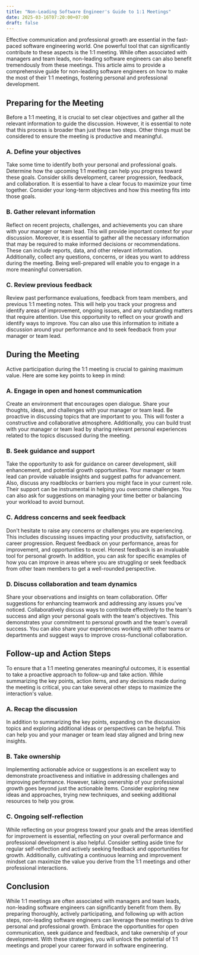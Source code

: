 ```yaml
---
title: "Non-Leading Software Engineer's Guide to 1:1 Meetings"
date: 2025-03-16T07:20:00+07:00
draft: false
---
```


Effective communication and professional growth are essential in the fast-paced software engineering world. One powerful tool that can significantly contribute to these aspects is the 1:1 meeting. While often associated with managers and team leads, non-leading software engineers can also benefit tremendously from these meetings. This article aims to provide a comprehensive guide for non-leading software engineers on how to make the most of their 1:1 meetings, fostering personal and professional development.

## Preparing for the Meeting

Before a 1:1 meeting, it is crucial to set clear objectives and gather all the relevant information to guide the discussion. However, it is essential to note that this process is broader than just these two steps. Other things must be considered to ensure the meeting is productive and meaningful.

### A. Define your objectives

Take some time to identify both your personal and professional goals. Determine how the upcoming 1:1 meeting can help you progress toward these goals. Consider skills development, career progression, feedback, and collaboration. It is essential to have a clear focus to maximize your time together. Consider your long-term objectives and how this meeting fits into those goals.

### B. Gather relevant information

Reflect on recent projects, challenges, and achievements you can share with your manager or team lead. This will provide important context for your discussion. Moreover, it is essential to gather all the necessary information that may be required to make informed decisions or recommendations. These can include reports, data, and other relevant information. Additionally, collect any questions, concerns, or ideas you want to address during the meeting. Being well-prepared will enable you to engage in a more meaningful conversation.

### C. Review previous feedback

Review past performance evaluations, feedback from team members, and previous 1:1 meeting notes. This will help you track your progress and identify areas of improvement, ongoing issues, and any outstanding matters that require attention. Use this opportunity to reflect on your growth and identify ways to improve. You can also use this information to initiate a discussion around your performance and to seek feedback from your manager or team lead.

## During the Meeting

Active participation during the 1:1 meeting is crucial to gaining maximum value. Here are some key points to keep in mind:

### A. Engage in open and honest communication

Create an environment that encourages open dialogue. Share your thoughts, ideas, and challenges with your manager or team lead. Be proactive in discussing topics that are important to you. This will foster a constructive and collaborative atmosphere. Additionally, you can build trust with your manager or team lead by sharing relevant personal experiences related to the topics discussed during the meeting.

### B. Seek guidance and support

Take the opportunity to ask for guidance on career development, skill enhancement, and potential growth opportunities. Your manager or team lead can provide valuable insights and suggest paths for advancement. Also, discuss any roadblocks or barriers you might face in your current role. Their support can be instrumental in helping you overcome challenges. You can also ask for suggestions on managing your time better or balancing your workload to avoid burnout.

### C. Address concerns and seek feedback

Don't hesitate to raise any concerns or challenges you are experiencing. This includes discussing issues impacting your productivity, satisfaction, or career progression. Request feedback on your performance, areas for improvement, and opportunities to excel. Honest feedback is an invaluable tool for personal growth. In addition, you can ask for specific examples of how you can improve in areas where you are struggling or seek feedback from other team members to get a well-rounded perspective.

### D. Discuss collaboration and team dynamics

Share your observations and insights on team collaboration. Offer suggestions for enhancing teamwork and addressing any issues you've noticed. Collaboratively discuss ways to contribute effectively to the team's success and align your personal goals with the team's objectives. This demonstrates your commitment to personal growth and the team's overall success. You can also share your experiences working with other teams or departments and suggest ways to improve cross-functional collaboration.

## Follow-up and Action Steps

To ensure that a 1:1 meeting generates meaningful outcomes, it is essential to take a proactive approach to follow-up and take action. While summarizing the key points, action items, and any decisions made during the meeting is critical, you can take several other steps to maximize the interaction's value.

### A. Recap the discussion

In addition to summarizing the key points, expanding on the discussion topics and exploring additional ideas or perspectives can be helpful. This can help you and your manager or team lead stay aligned and bring new insights.

### B. Take ownership

Implementing actionable advice or suggestions is an excellent way to demonstrate proactiveness and initiative in addressing challenges and improving performance. However, taking ownership of your professional growth goes beyond just the actionable items. Consider exploring new ideas and approaches, trying new techniques, and seeking additional resources to help you grow.

### C. Ongoing self-reflection

While reflecting on your progress toward your goals and the areas identified for improvement is essential, reflecting on your overall performance and professional development is also helpful. Consider setting aside time for regular self-reflection and actively seeking feedback and opportunities for growth. Additionally, cultivating a continuous learning and improvement mindset can maximize the value you derive from the 1:1 meetings and other professional interactions.

## Conclusion

While 1:1 meetings are often associated with managers and team leads, non-leading software engineers can significantly benefit from them. By preparing thoroughly, actively participating, and following up with action steps, non-leading software engineers can leverage these meetings to drive personal and professional growth. Embrace the opportunities for open communication, seek guidance and feedback, and take ownership of your development. With these strategies, you will unlock the potential of 1:1 meetings and propel your career forward in software engineering.
